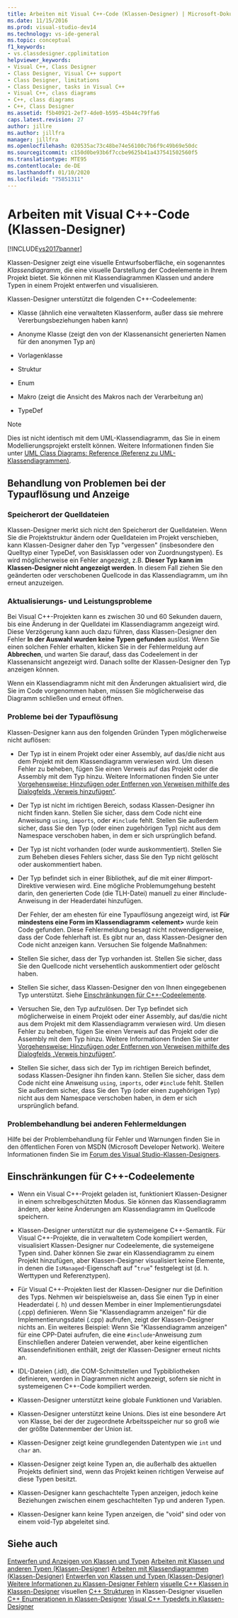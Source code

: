 ```yaml
---
title: Arbeiten mit Visual C++-Code (Klassen-Designer) | Microsoft-Dokumentation
ms.date: 11/15/2016
ms.prod: visual-studio-dev14
ms.technology: vs-ide-general
ms.topic: conceptual
f1_keywords:
- vs.classdesigner.cpplimitation
helpviewer_keywords:
- Visual C++, Class Designer
- Class Designer, Visual C++ support
- Class Designer, limitations
- Class Designer, tasks in Visual C++
- Visual C++, class diagrams
- C++, class diagrams
- C++, Class Designer
ms.assetid: f5b40921-2ef7-4de0-b595-45b44c79ffa6
caps.latest.revision: 27
author: jillre
ms.author: jillfra
manager: jillfra
ms.openlocfilehash: 020535ac73c48be74e56100c7b6f9c49b69e50dc
ms.sourcegitcommit: c150d0be93b6f7ccbe9625b41a437541502560f5
ms.translationtype: MTE95
ms.contentlocale: de-DE
ms.lasthandoff: 01/10/2020
ms.locfileid: "75851311"
---
```

# <a name="working-with-visual-c-code-class-designer"></a>Arbeiten mit Visual C++-Code (Klassen-Designer)
[!INCLUDE[vs2017banner](../includes/vs2017banner.md)]

Klassen-Designer zeigt eine visuelle Entwurfsoberfläche, ein sogenanntes *Klassendiagramm*, die eine visuelle Darstellung der Codeelemente in Ihrem Projekt bietet. Sie können mit Klassendiagrammen Klassen und andere Typen in einem Projekt entwerfen und visualisieren.

 Klassen-Designer unterstützt die folgenden C++-Codeelemente:

- Klasse (ähnlich eine verwalteten Klassenform, außer dass sie mehrere Vererbungsbeziehungen haben kann)

- Anonyme Klasse (zeigt den von der Klassenansicht generierten Namen für den anonymen Typ an)

- Vorlagenklasse

- Struktur

- Enum

- Makro (zeigt die Ansicht des Makros nach der Verarbeitung an)

- TypeDef

> [!NOTE]
> Dies ist nicht identisch mit dem UML-Klassendiagramm, das Sie in einem Modellierungsprojekt erstellt können. Weitere Informationen finden Sie unter [UML Class Diagrams: Reference (Referenz zu UML-Klassendiagrammen)](../modeling/uml-class-diagrams-reference.md).

## <a name="troubleshooting-type-resolution-and-display-issues"></a>Behandlung von Problemen bei der Typauflösung und Anzeige

### <a name="location-of-source-files"></a>Speicherort der Quelldateien
 Klassen-Designer merkt sich nicht den Speicherort der Quelldateien. Wenn Sie die Projektstruktur ändern oder Quelldateien im Projekt verschieben, kann Klassen-Designer daher den Typ "vergessen" (insbesondere den Quelltyp einer TypeDef, von Basisklassen oder von Zuordnungstypen). Es wird möglicherweise ein Fehler angezeigt, z.B. **Dieser Typ kann im Klassen-Designer nicht angezeigt werden**. In diesem Fall ziehen Sie den geänderten oder verschobenen Quellcode in das Klassendiagramm, um ihn erneut anzuzeigen.

### <a name="update-and-performance-issues"></a>Aktualisierungs- und Leistungsprobleme
 Bei Visual C++-Projekten kann es zwischen 30 und 60 Sekunden dauern, bis eine Änderung in der Quelldatei im Klassendiagramm angezeigt wird. Diese Verzögerung kann auch dazu führen, dass Klassen-Designer den Fehler **In der Auswahl wurden keine Typen gefunden** auslöst. Wenn Sie einen solchen Fehler erhalten, klicken Sie in der Fehlermeldung auf **Abbrechen**, und warten Sie darauf, dass das Codeelement in der Klassenansicht angezeigt wird. Danach sollte der Klassen-Designer den Typ anzeigen können.

 Wenn ein Klassendiagramm nicht mit den Änderungen aktualisiert wird, die Sie im Code vorgenommen haben, müssen Sie möglicherweise das Diagramm schließen und erneut öffnen.

### <a name="type-resolution-issues"></a>Probleme bei der Typauflösung
 Klassen-Designer kann aus den folgenden Gründen Typen möglicherweise nicht auflösen:

- Der Typ ist in einem Projekt oder einer Assembly, auf das/die nicht aus dem Projekt mit dem Klassendiagramm verwiesen wird. Um diesen Fehler zu beheben, fügen Sie einen Verweis auf das Projekt oder die Assembly mit dem Typ hinzu. Weitere Informationen finden Sie unter [Vorgehensweise: Hinzufügen oder Entfernen von Verweisen mithilfe des Dialogfelds „Verweis hinzufügen“](https://msdn.microsoft.com/3bd75d61-f00c-47c0-86a2-dd1f20e231c9).

- Der Typ ist nicht im richtigen Bereich, sodass Klassen-Designer ihn nicht finden kann. Stellen Sie sicher, dass dem Code nicht eine Anweisung `using`, `imports`, oder `#include` fehlt. Stellen Sie außerdem sicher, dass Sie den Typ (oder einen zugehörigen Typ) nicht aus dem Namespace verschoben haben, in dem er sich ursprünglich befand.

- Der Typ ist nicht vorhanden (oder wurde auskommentiert). Stellen Sie zum Beheben dieses Fehlers sicher, dass Sie den Typ nicht gelöscht oder auskommentiert haben.

- Der Typ befindet sich in einer Bibliothek, auf die mit einer #import-Direktive verwiesen wird. Eine mögliche Problemumgehung besteht darin, den generierten Code (die TLH-Datei) manuell zu einer #include-Anweisung in der Headerdatei hinzufügen.

  Der Fehler, der am ehesten für eine Typauflösung angezeigt wird, ist **Für mindestens eine Form im Klassendiagramm \<element>** wurde kein Code gefunden. Diese Fehlermeldung besagt nicht notwendigerweise, dass der Code fehlerhaft ist. Es gibt nur an, dass Klassen-Designer den Code nicht anzeigen kann. Versuchen Sie folgende Maßnahmen:

- Stellen Sie sicher, dass der Typ vorhanden ist. Stellen Sie sicher, dass Sie den Quellcode nicht versehentlich auskommentiert oder gelöscht haben.

- Stellen Sie sicher, dass Klassen-Designer den von Ihnen eingegebenen Typ unterstützt. Siehe [Einschränkungen für C++-Codeelemente](#limitations).

- Versuchen Sie, den Typ aufzulösen. Der Typ befindet sich möglicherweise in einem Projekt oder einer Assembly, auf das/die nicht aus dem Projekt mit dem Klassendiagramm verwiesen wird. Um diesen Fehler zu beheben, fügen Sie einen Verweis auf das Projekt oder die Assembly mit dem Typ hinzu. Weitere Informationen finden Sie unter [Vorgehensweise: Hinzufügen oder Entfernen von Verweisen mithilfe des Dialogfelds „Verweis hinzufügen“](https://msdn.microsoft.com/3bd75d61-f00c-47c0-86a2-dd1f20e231c9).

- Stellen Sie sicher, dass sich der Typ im richtigen Bereich befindet, sodass Klassen-Designer ihn finden kann. Stellen Sie sicher, dass dem Code nicht eine Anweisung `using`, `imports`, oder `#include` fehlt. Stellen Sie außerdem sicher, dass Sie den Typ (oder einen zugehörigen Typ) nicht aus dem Namespace verschoben haben, in dem er sich ursprünglich befand.

### <a name="troubleshooting-other-error-messages"></a>Problembehandlung bei anderen Fehlermeldungen
 Hilfe bei der Problembehandlung für Fehler und Warnungen finden Sie in den öffentlichen Foren von MSDN (Microsoft Developer Network). Weitere Informationen finden Sie im [Forum des Visual Studio-Klassen-Designers](https://social.msdn.microsoft.com/Forums/en-US/vsclassdesigner/threads?page=1).

## <a name="limitations"></a> Einschränkungen für C++-Codeelemente

- Wenn ein Visual C++-Projekt geladen ist, funktioniert Klassen-Designer in einem schreibgeschützten Modus. Sie können das Klassendiagramm ändern, aber keine Änderungen am Klassendiagramm im Quellcode speichern.

- Klassen-Designer unterstützt nur die systemeigene C++-Semantik. Für Visual C++-Projekte, die in verwaltetem Code kompiliert werden, visualisiert Klassen-Designer nur Codeelemente, die systemeigene Typen sind. Daher können Sie zwar ein Klassendiagramm zu einem Projekt hinzufügen, aber Klassen-Designer visualisiert keine Elemente, in denen die `IsManaged`-Eigenschaft auf "`true`" festgelegt ist (d. h. Werttypen und Referenztypen).

- Für Visual C++-Projekten liest der Klassen-Designer nur die Definition des Typs. Nehmen wir beispielsweise an, dass Sie einen Typ in einer Headerdatei (. h) und dessen Member in einer Implementierungsdatei (.cpp) definieren. Wenn Sie "Klassendiagramm anzeigen" für die Implementierungsdatei (.cpp) aufrufen, zeigt der Klassen-Designer nichts an. Ein weiteres Beispiel: Wenn Sie "Klassendiagramm anzeigen" für eine CPP-Datei aufrufen, die eine `#include`-Anweisung zum Einschließen anderer Dateien verwendet, aber keine eigentlichen Klassendefinitionen enthält, zeigt der Klassen-Designer erneut nichts an.

- IDL-Dateien (.idl), die COM-Schnittstellen und Typbibliotheken definieren, werden in Diagrammen nicht angezeigt, sofern sie nicht in systemeigenen C++-Code kompiliert werden.

- Klassen-Designer unterstützt keine globale Funktionen und Variablen.

- Klassen-Designer unterstützt keine Unions. Dies ist eine besondere Art von Klasse, bei der der zugeordnete Arbeitsspeicher nur so groß wie der größte Datenmember der Union ist.

- Klassen-Designer zeigt keine grundlegenden Datentypen wie `int` und `char` an.

- Klassen-Designer zeigt keine Typen an, die außerhalb des aktuellen Projekts definiert sind, wenn das Projekt keinen richtigen Verweise auf diese Typen besitzt.

- Klassen-Designer kann geschachtelte Typen anzeigen, jedoch keine Beziehungen zwischen einem geschachtelten Typ und anderen Typen.

- Klassen-Designer kann keine Typen anzeigen, die "void" sind oder von einem void-Typ abgeleitet sind.

## <a name="see-also"></a>Siehe auch
 [Entwerfen und Anzeigen von Klassen und Typen](../ide/designing-and-viewing-classes-and-types.md) [Arbeiten mit Klassen und anderen Typen (Klassen-Designer)](../ide/working-with-classes-and-other-types-class-designer.md) [Arbeiten mit Klassendiagrammen (Klassen-Designer)](../ide/working-with-class-diagrams-class-designer.md) [Entwerfen von Klassen und Typen (Klassen-Designer)](../ide/designing-classes-and-types-class-designer.md) [Weitere Informationen zu Klassen-Designer Fehlern](../ide/additional-information-about-class-designer-errors.md) [visuelle C++ Klassen in Klassen-Designer](../ide/visual-cpp-classes-in-class-designer.md) visuellen [ C++ Strukturen](../ide/visual-cpp-structures-in-class-designer.md) in Klassen-Designer visuellen [ C++ Enumerationen in Klassen-Designer](../ide/visual-cpp-enumerations-in-class-designer.md) [Visual C++ Typedefs in Klassen-Designer](../ide/visual-cpp-typedefs-in-class-designer.md)
